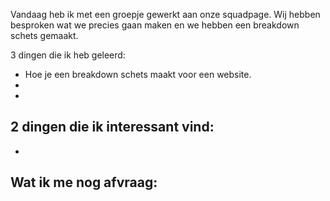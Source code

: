 Vandaag heb ik met een groepje gewerkt aan onze squadpage. Wij hebben besproken wat we precies gaan maken en we hebben een breakdown schets gemaakt.

3 dingen die ik heb geleerd:
- Hoe je een breakdown schets maakt voor een website.
- 
-

2 dingen die ik interessant vind:
-
-

Wat ik me nog afvraag:
- 

